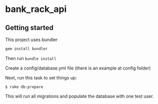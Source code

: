 # bank_rack_api

## Getting started

This project uses bundler

```ruby
gem install bundler
```
Then run `bundle install`

Create a config/database.yml file (there is an example at config folder)

Next, run this task to set things up:

```console
$ rake db:prepare
```

This will run all migrations and populate the database with one test user.